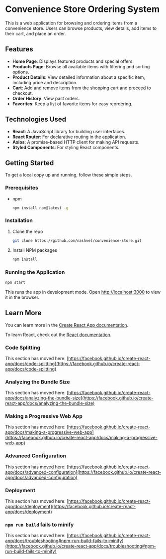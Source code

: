 # Convenience Store Ordering System

This is a web application for browsing and ordering items from a convenience store. Users can browse products, view details, add items to their cart, and place an order.

## Features

- **Home Page**: Displays featured products and special offers.
- **Products Page**: Browse all available items with filtering and sorting options.
- **Product Details**: View detailed information about a specific item, including price and description.
- **Cart**: Add and remove items from the shopping cart and proceed to checkout.
- **Order History**: View past orders.
- **Favorites**: Keep a list of favorite items for easy reordering.

## Technologies Used

- **React**: A JavaScript library for building user interfaces.
- **React Router**: For declarative routing in the application.
- **Axios**: A promise-based HTTP client for making API requests.
- **Styled Components**: For styling React components.

## Getting Started

To get a local copy up and running, follow these simple steps.

### Prerequisites

- npm
  ```sh
  npm install npm@latest -g
  ```

### Installation

1. Clone the repo
   ```sh
   git clone https://github.com/nashvel/convenience-store.git
   ```
2. Install NPM packages
   ```sh
   npm install
   ```

### Running the Application

```sh
npm start
```

This runs the app in development mode.
Open [http://localhost:3000](http://localhost:3000) to view it in the browser.

## Learn More

You can learn more in the [Create React App documentation](https://facebook.github.io/create-react-app/docs/getting-started).

To learn React, check out the [React documentation](https://reactjs.org/).

### Code Splitting

This section has moved here: [https://facebook.github.io/create-react-app/docs/code-splitting](https://facebook.github.io/create-react-app/docs/code-splitting)

### Analyzing the Bundle Size

This section has moved here: [https://facebook.github.io/create-react-app/docs/analyzing-the-bundle-size](https://facebook.github.io/create-react-app/docs/analyzing-the-bundle-size)

### Making a Progressive Web App

This section has moved here: [https://facebook.github.io/create-react-app/docs/making-a-progressive-web-app](https://facebook.github.io/create-react-app/docs/making-a-progressive-web-app)

### Advanced Configuration

This section has moved here: [https://facebook.github.io/create-react-app/docs/advanced-configuration](https://facebook.github.io/create-react-app/docs/advanced-configuration)

### Deployment

This section has moved here: [https://facebook.github.io/create-react-app/docs/deployment](https://facebook.github.io/create-react-app/docs/deployment)

### `npm run build` fails to minify

This section has moved here: [https://facebook.github.io/create-react-app/docs/troubleshooting#npm-run-build-fails-to-minify](https://facebook.github.io/create-react-app/docs/troubleshooting#npm-run-build-fails-to-minify)

